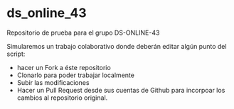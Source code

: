 # ds_online_43
Repositorio de prueba para el grupo DS-ONLINE-43

Simularemos un trabajo colaborativo donde deberán editar algún punto del script:  

+ hacer un Fork a éste repositorio
+ Clonarlo para poder trabajar localmente
+ Subir las modificaciones
+ Hacer un Pull Request desde sus cuentas de Github para incorpoar los cambios al repositorio original.
